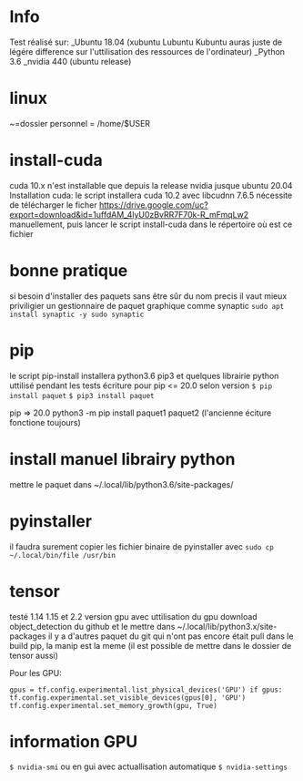 # Info
Test réalisé sur:
_Ubuntu 18.04 (xubuntu Lubuntu Kubuntu auras juste de légére difference sur l'uttilisation des ressources de l'ordinateur)
_Python 3.6
_nvidia 440 (ubuntu release)

# linux
~=dossier personnel = /home/$USER

# install-cuda
cuda 10.x n'est installable que depuis la release nvidia jusque ubuntu 20.04
Installation cuda:
le script installera cuda 10.2 avec libcudnn 7.6.5
nécessite de télécharger le ficher https://drive.google.com/uc?export=download&id=1uffdAM_4lyU0zBvRR7F70k-R_mFmqLw2  manuellement, puis lancer le script install-cuda dans le répertoire où est ce fichier
# bonne pratique
si besoin d'installer des paquets sans être sûr du nom precis il vaut mieux priviligier un gestionnaire de paquet graphique comme synaptic
`sudo apt install synaptic -y
sudo synaptic`
# pip
le script pip-install installera python3.6 pip3 et quelques librairie python uttilisé pendant les tests
écriture pour pip <= 20.0 
selon version
`$ pip install paquet`
`$ pip3 install paquet` 

pip => 20.0
python3 -m pip install paquet1 paquet2 
(l'ancienne éciture fonctione toujours)
# install manuel librairy python
mettre le paquet dans ~/.local/lib/python3.6/site-packages/
# pyinstaller 
il faudra surement copier les fichier binaire de pyinstaller avec 
`sudo cp ~/.local/bin/file /usr/bin`
# tensor
testé 1.14 1.15 et 2.2 version gpu avec uttilisation du gpu
download object_detection du github et le mettre dans ~/.local/lib/python3.x/site-packages 
il y a d'autres paquet du git qui n'ont pas encore était pull dans le build pip,
la manip est la meme (il est possible de mettre dans le dossier de tensor aussi)

Pour les GPU: 

`gpus = tf.config.experimental.list_physical_devices('GPU')
if gpus:
      tf.config.experimental.set_visible_devices(gpus[0], 'GPU')
      tf.config.experimental.set_memory_growth(gpu, True)`


# information GPU
`$ nvidia-smi` ou en gui avec actuallisation automatique `$ nvidia-settings`

